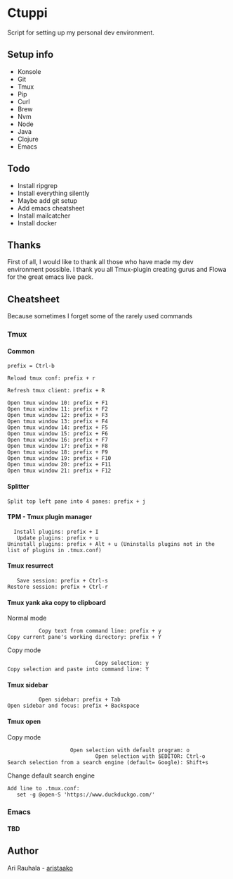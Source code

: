 # Ctuppi

Script for setting up my personal dev environment.

## Setup info

* Konsole
* Git
* Tmux
* Pip
* Curl
* Brew
* Nvm
* Node
* Java
* Clojure
* Emacs

## Todo

* Install ripgrep
* Install everything silently
* Maybe add git setup
* Add emacs cheatsheet
* Install mailcatcher
* Install docker

## Thanks

First of all, I would like to thank all those who have made my dev environment possible. I thank you all Tmux-plugin creating gurus and Flowa for the great emacs live pack.

## Cheatsheet

Because sometimes I forget some of the rarely used commands

### Tmux

#### Common

```
prefix = Ctrl-b
```

```
Reload tmux conf: prefix + r
```

```
Refresh tmux client: prefix + R
```
```
Open tmux window 10: prefix + F1
Open tmux window 11: prefix + F2
Open tmux window 12: prefix + F3
Open tmux window 13: prefix + F4
Open tmux window 14: prefix + F5
Open tmux window 15: prefix + F6
Open tmux window 16: prefix + F7
Open tmux window 17: prefix + F8
Open tmux window 18: prefix + F9
Open tmux window 19: prefix + F10
Open tmux window 20: prefix + F11
Open tmux window 21: prefix + F12
```

#### Splitter
```
Split top left pane into 4 panes: prefix + j
```

#### TPM - Tmux plugin manager
```
  Install plugins: prefix + I
   Update plugins: prefix + u
Uninstall plugins: prefix + Alt + u (Uninstalls plugins not in the list of plugins in .tmux.conf)
```

#### Tmux resurrect
```
   Save session: prefix + Ctrl-s
Restore session: prefix + Ctrl-r
```

#### Tmux yank aka copy to clipboard

Normal mode
```
          Copy text from command line: prefix + y
Copy current pane's working directory: prefix + Y
```

Copy mode
```
                            Copy selection: y 
Copy selection and paste into command line: Y
```

#### Tmux sidebar
```
          Open sidebar: prefix + Tab
Open sidebar and focus: prefix + Backspace
```


#### Tmux open
Copy mode
```
                    Open selection with default program: o
                            Open selection with $EDITOR: Ctrl-o
Search selection from a search engine (default= Google): Shift+s
```

Change default search engine
```
Add line to .tmux.conf:
   set -g @open-S 'https://www.duckduckgo.com/'
```

### Emacs

#### TBD

## Author

Ari Rauhala - [aristaako](https://github.com/aristaako)